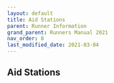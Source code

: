 ```yaml
---
layout: default
title: Aid Stations
parent: Runner Information
grand_parent: Runners Manual 2021
nav_order: 8
last_modified_date: 2021-03-04
---
```


## Aid Stations
